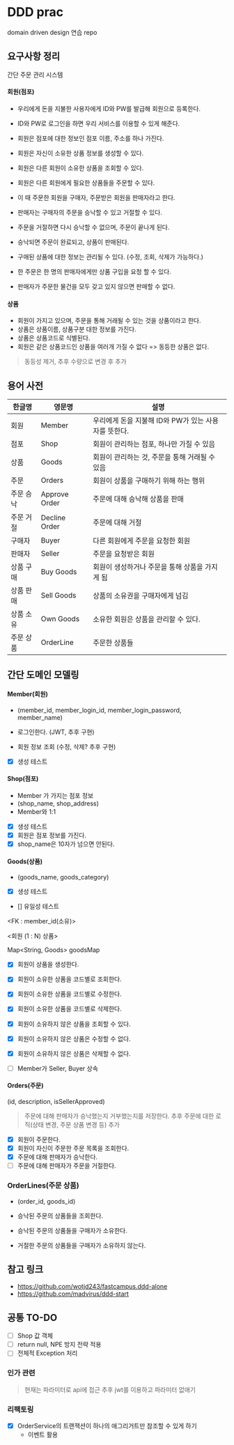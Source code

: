 # DDD prac

domain driven design 연습 repo

## 요구사항 정리

간단 주문 관리 시스템

#### 회원(점포)

- 우리에게 돈을 지불한 사용자에게 ID와 PW를 발급해 회원으로 등록한다.
- ID와 PW로 로그인을 하면 우리 서비스를 이용할 수 있게 해준다.
- 회원은 점포에 대한 정보인 점포 이름, 주소를 하나 가진다.
- 회원은 자신이 소유한 상품 정보를 생성할 수 있다.
- 회원은 다른 회원이 소유한 상품을 조회할 수 있다.

- 회원은 다른 회원에게 필요한 상품들을 주문할 수 있다.
- 이 때 주문한 회원을 구매자, 주문받은 회원을 판매자라고 한다.
- 판매자는 구매자의 주문을 승낙할 수 있고 거절할 수 있다.
- 주문을 거절하면 다시 승낙할 수 없으며, 주문이 끝나게 된다.
- 승낙되면 주문이 완료되고, 상품이 판매된다.
- 구매된 상품에 대한 정보는 관리될 수 있다. (수정, 조회, 삭제가 가능하다.)

- 한 주문은 한 명의 판매자에게만 상품 구입을 요청 할 수 있다.
- 판매자가 주문한 물건을 모두 갖고 있지 않으면 판매할 수 없다.

#### 상품

- 회원이 가지고 있으며, 주문을 통해 거래될 수 있는 것을 상품이라고 한다.
- 상품은 상품이름, 상품구분 대한 정보를 가진다.
- 상품은 상품코드로 식별된다.
- 회원은 같은 상품코드인 상품을 여러개 가질 수 없다
    => 동등한 상품은 없다.    
> 동등성 제거, 추후 수량으로 변경 후 추가

## 용어 사전

| 한글명 | 영문명 | 설명 |
| --- | --- | --- |
| 회원 | Member | 우리에게 돈을 지불해 ID와 PW가 있는 사용자를 뜻한다. |
| 점포 | Shop | 회원이 관리하는 점포, 하나만 가질 수 있음 |
| 상품 | Goods | 회원이 관리하는 것, 주문을 통해 거래될 수 있음 |
| 주문 | Orders | 회원이 상품을 구매하기 위해 하는 행위 |
| 주문 승낙 | Approve Order | 주문에 대해 승낙해 상품을 판매 |
| 주문 거절 | Decline Order | 주문에 대해 거절 |
| 구매자 | Buyer | 다른 회원에게 주문을 요청한 회원 |
| 판매자 | Seller | 주문을 요청받은 회원 |
| 상품 구매 | Buy Goods | 회원이 생성하거나 주문을 통해 상품을 가지게 됨 |
| 상품 판매 | Sell Goods | 상품의 소유권을 구매자에게 넘김 |
| 상품 소유 | Own Goods | 소유한 회원은 상품을 관리할 수 있다. |
| 주문 상품 | OrderLine | 주문한 상품들 |

## 간단 도메인 모델링

#### Member(회원)

- (member_id, member_login_id, member_login_password, member_name)

- 로그인한다. (JWT, 추후 구현)
- 회원 정보 조회 (수정, 삭제? 추후 구현)

- [x] 생성 테스트

#### Shop(점포)

- Member 가 가지는 점포 정보
- (shop_name, shop_address)
- Member와 1:1

- [x] 생성 테스트
- [x] 회원은 점포 정보를 가진다.
- [x] shop_name은 10자가 넘으면 안된다.

#### Goods(상품)

- (goods_name, goods_category)

- [x] 생성 테스트
- [] 유일성 테스트

<FK : member_id(소유)>

<회원 (1 : N) 상품>

Map<String, Goods> goodsMap

- [x] 회원이 상품을 생성한다.
- [x] 회원이 소유한 상품을 코드별로 조회한다.
- [x] 회원이 소유한 상품을 코드별로 수정한다.
- [x] 회원이 소유한 상품을 코드별로 삭제한다.

- [x] 회원이 소유하지 않은 상품을 조회할 수 있다.
- [x] 회원이 소유하지 않은 상품은 수정할 수 없다.
- [x] 회원이 소유하지 않은 상품은 삭제할 수 없다.

- [ ] Member가 Seller, Buyer 상속

#### Orders(주문)

(id, description, isSellerApproved)

> 주문에 대해 판매자가 승낙했는지 거부했는지를 저장한다.
> 추후 주문에 대한 로직(상태 변경, 주문 상품 변경 등) 추가

- [x] 회원이 주문한다.
- [x] 회원이 자신이 주문한 주문 목록을 조회한다.
- [x] 주문에 대해 판매자가 승낙한다.
- [ ] 주문에 대해 판매자가 주문을 거절한다.

### OrderLines(주문 상품)

- (order_id, goods_id)

- 승낙된 주문의 상품들을 조회한다.
- 승낙된 주문의 상품들을 구매자가 소유한다.

- 거절한 주문의 상품들을 구매자가 소유하지 않는다.


## 참고 링크

- https://github.com/wotjd243/fastcampus.ddd-alone
- https://github.com/madvirus/ddd-start

## 공통 TO-DO

- [ ] Shop 값 객체
- [ ] return null, NPE 방지 전략 적용
- [ ] 전체적 Exception 처리

### 인가 관련

> 현재는 파라미터로 api에 접근
> 추후 jwt를 이용하고 파라미터 없애기


### 리팩토링

- [x] OrderService의 트랜잭션이 하나의 애그리거트만 참조할 수 있게 하기
    - 이벤트 활용